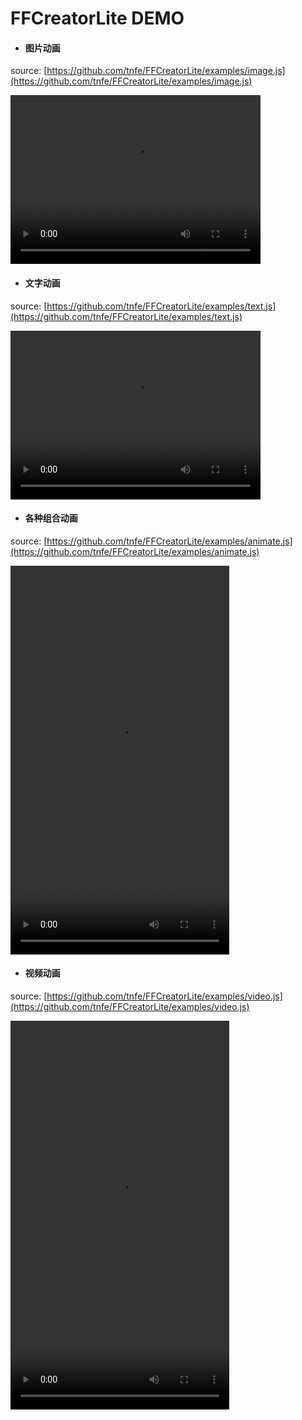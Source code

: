 # FFCreatorLite DEMO

* #### 图片动画

source: [https://github.com/tnfe/FFCreatorLite/examples/image.js](https://github.com/tnfe/FFCreatorLite/examples/image.js)

<video controls="controls" width="400" height="270" >
    <source type="video/mp4" src="./_media/video/lite/01.mp4"></source>
</video>

* #### 文字动画

source: [https://github.com/tnfe/FFCreatorLite/examples/text.js](https://github.com/tnfe/FFCreatorLite/examples/text.js)

<video controls="controls" width="400" height="270" >
    <source type="video/mp4" src="./_media/video/lite/02.mp4"></source>
</video>

* #### 各种组合动画

source: [https://github.com/tnfe/FFCreatorLite/examples/animate.js](https://github.com/tnfe/FFCreatorLite/examples/animate.js)

<video controls="controls" width="350" height="622" >
    <source type="video/mp4" src="./_media/video/lite/03.mp4"></source>
</video>

* #### 视频动画

source: [https://github.com/tnfe/FFCreatorLite/examples/video.js](https://github.com/tnfe/FFCreatorLite/examples/video.js)

<video controls="controls" width="350" height="622" >
    <source type="video/mp4" src="./_media/video/lite/04.mp4"></source>
</video>
